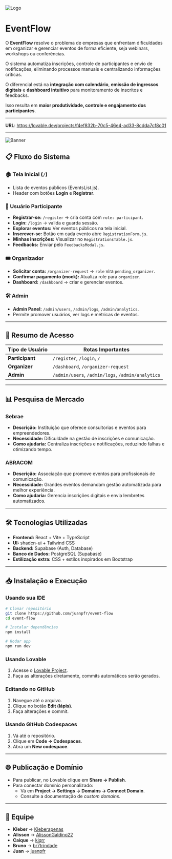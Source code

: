 ![Logo](logo.png)

# EventFlow

O **EventFlow** resolve o problema de empresas que enfrentam dificuldades em organizar e gerenciar eventos de forma eficiente, seja webinars, workshops ou conferências.  

O sistema automatiza inscrições, controle de participantes e envio de notificações, eliminando processos manuais e centralizando informações críticas.  

O diferencial está na **integração com calendário**, **emissão de ingressos digitais** e **dashboard intuitivo** para monitoramento de inscritos e feedbacks.  

Isso resulta em **maior produtividade, controle e engajamento dos participantes**.

---

**URL**: https://lovable.dev/projects/f4ef832b-70c5-46e4-ad33-8cdda7cf8c01

---

![Banner](banner.png)

## 📋 Fluxo do Sistema

### 🏠 Tela Inicial (`/`)
- Lista de eventos públicos (EventsList.js).  
- Header com botões **Login** e **Registrar**.  

### 👤 Usuário Participante
- **Registrar-se:** `/register` → cria conta com `role: participant`.  
- **Login:** `/login` → valida e guarda sessão.  
- **Explorar eventos:** Ver eventos públicos na tela inicial.  
- **Inscrever-se:** Botão em cada evento abre `RegistrationForm.js`.  
- **Minhas inscrições:** Visualizar no `RegistrationsTable.js`.  
- **Feedbacks:** Enviar pelo `FeedbacksModal.js`.  

### 🎟️ Organizador
- **Solicitar conta:** `/organizer-request` → `role` vira `pending_organizer`.  
- **Confirmar pagamento (mock):** Atualiza role para `organizer`.  
- **Dashboard:** `/dashboard` → criar e gerenciar eventos.  

### 🛠️ Admin
- **Admin Panel:** `/admin/users`, `/admin/logs`, `/admin/analytics`.  
- Permite promover usuários, ver logs e métricas de eventos.  

---

## 🔑 Resumo de Acesso
| Tipo de Usuário | Rotas Importantes |
|-----------------|------------------|
| **Participant** | `/register`, `/login`, `/` |
| **Organizer**   | `/dashboard`, `/organizer-request` |
| **Admin**       | `/admin/users`, `/admin/logs`, `/admin/analytics` |

---

## 📊 Pesquisa de Mercado

### Sebrae
- **Descrição:** Instituição que oferece consultorias e eventos para empreendedores.  
- **Necessidade:** Dificuldade na gestão de inscrições e comunicação.  
- **Como ajudaria:** Centraliza inscrições e notificações, reduzindo falhas e otimizando tempo.  

### ABRACOM
- **Descrição:** Associação que promove eventos para profissionais de comunicação.  
- **Necessidade:** Grandes eventos demandam gestão automatizada para melhor experiência.  
- **Como ajudaria:** Gerencia inscrições digitais e envia lembretes automatizados.  

---

## 🛠️ Tecnologias Utilizadas

- **Frontend:** React + Vite + TypeScript  
- **UI:** shadcn-ui + Tailwind CSS  
- **Backend:** Supabase (Auth, Database)  
- **Banco de Dados:** PostgreSQL (Supabase)  
- **Estilização extra:** CSS + estilos inspirados em Bootstrap  

---

## 📥 Instalação e Execução

### Usando sua IDE
```bash
# Clonar repositório
git clone https://github.com/juanpfr/event-flow
cd event-flow

# Instalar dependências
npm install

# Rodar app
npm run dev
```

### Usando Lovable
1. Acesse o [Lovable Project](https://lovable.dev/projects/f4ef832b-70c5-46e4-ad33-8cdda7cf8c01).  
2. Faça as alterações diretamente, commits automáticos serão gerados.  

### Editando no GitHub
1. Navegue até o arquivo.  
2. Clique no botão **Edit (lápis)**.  
3. Faça alterações e commit.  

### Usando GitHub Codespaces
1. Vá até o repositório.  
2. Clique em **Code → Codespaces**.  
3. Abra um **New codespace**.  

---

## 🌐 Publicação e Domínio

- Para publicar, no Lovable clique em **Share → Publish**.  
- Para conectar domínio personalizado:  
  - Vá em **Project → Settings → Domains → Connect Domain**.  
  - Consulte a documentação de *custom domains*.  

---

## 👥 Equipe

- **Kleber** → [Kleberapenas](https://github.com/Kleberapenas)  
- **Alisson** → [AlissonGaldino22](https://github.com/AlissonGaldino22)  
- **Caique** → [kiqrr](https://github.com/kiqrr)  
- **Bruno** → [br7trindade](https://github.com/br7trindade)  
- **Juan** → [juanpfr](https://github.com/juanpfr)  
